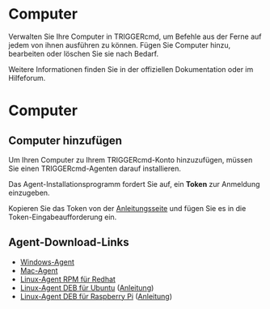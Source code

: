 # Computer

Verwalten Sie Ihre Computer in TRIGGERcmd, um Befehle aus der Ferne auf jedem von ihnen ausführen zu können. Fügen Sie Computer hinzu, bearbeiten oder löschen Sie sie nach Bedarf.

Weitere Informationen finden Sie in der offiziellen Dokumentation oder im Hilfeforum.

# Computer

## Computer hinzufügen

Um Ihren Computer zu Ihrem TRIGGERcmd-Konto hinzuzufügen, müssen Sie einen TRIGGERcmd-Agenten darauf installieren.

Das Agent-Installationsprogramm fordert Sie auf, ein **Token** zur Anmeldung einzugeben.

Kopieren Sie das Token von der [Anleitungsseite](https://www.triggercmd.com/user/computer/create) und fügen Sie es in die Token-Eingabeaufforderung ein.

## Agent-Download-Links

  * [Windows-Agent](https://agents.triggercmd.com/TRIGGERcmdAgentSetup.exe)
  * [Mac-Agent](https://agents.triggercmd.com/TRIGGERcmdAgent.dmg)
  * [Linux-Agent RPM für Redhat](https://agents.triggercmd.com/triggercmdagent-1.0.1.x86_64.rpm)
  * [Linux-Agent DEB für Ubuntu](https://agents.triggercmd.com/triggercmdagent_1.0.1_amd64.deb) ([Anleitung](https://www.triggercmd.com/forum/topic/11/ubuntu-linux-agent-instructions))
  * [Linux-Agent DEB für Raspberry Pi](https://agents.triggercmd.com/triggercmdagent_1.0.1_all.deb) ([Anleitung](https://www.triggercmd.com/forum/topic/12/raspberry-pi-setup))
